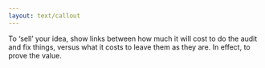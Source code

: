 ```yaml
---
layout: text/callout
---
```

To ‘sell’ your idea, show links between how much it will cost to do the audit and fix things, versus what it costs to leave them as they are. In effect, to prove the value.
